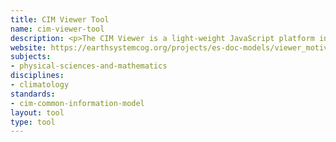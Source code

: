 ```yaml
---
title: CIM Viewer Tool
name: cim-viewer-tool
description: <p>The CIM Viewer is a light-weight JavaScript platform independent API that other software stacks can use to display CIM metadata.</p>
website: https://earthsystemcog.org/projects/es-doc-models/viewer_motivation
subjects: 
- physical-sciences-and-mathematics
disciplines:
- climatology
standards:
- cim-common-information-model
layout: tool
type: tool
---
```




